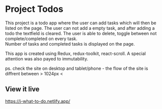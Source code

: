 # Project Todos
This project is a todo app where the user can add tasks which will then be listed on the page.
The user can not add a empty task, and after adding a todo the textfield is cleared.
The user is able to delete, toggle between not complete/completed on every task.  
Number of tasks and completed tasks is displayed on the page.

This app is created using Redux, redux-toolkit, react-scroll. A special attention was also payed to immutability. 

ps. check the site on desktop and tablet/phone - the flow of the site is diffrent between > 1024px < 

## View it live
https://j-what-to-do.netlify.app/